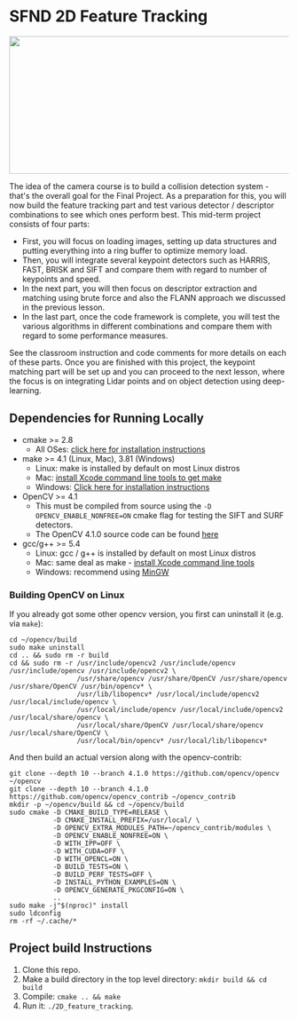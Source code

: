 # SFND 2D Feature Tracking

<img src="images/keypoints.png" width="820" height="248" />

The idea of the camera course is to build a collision detection system - that's the overall goal for the Final Project. As a preparation for this, you will now build the feature tracking part and test various detector / descriptor combinations to see which ones perform best. This mid-term project consists of four parts:

* First, you will focus on loading images, setting up data structures and putting everything into a ring buffer to optimize memory load. 
* Then, you will integrate several keypoint detectors such as HARRIS, FAST, BRISK and SIFT and compare them with regard to number of keypoints and speed. 
* In the next part, you will then focus on descriptor extraction and matching using brute force and also the FLANN approach we discussed in the previous lesson. 
* In the last part, once the code framework is complete, you will test the various algorithms in different combinations and compare them with regard to some performance measures. 

See the classroom instruction and code comments for more details on each of these parts. Once you are finished with this project, the keypoint matching part will be set up and you can proceed to the next lesson, where the focus is on integrating Lidar points and on object detection using deep-learning. 

## Dependencies for Running Locally
* cmake >= 2.8
  * All OSes: [click here for installation instructions](https://cmake.org/install/)
* make >= 4.1 (Linux, Mac), 3.81 (Windows)
  * Linux: make is installed by default on most Linux distros
  * Mac: [install Xcode command line tools to get make](https://developer.apple.com/xcode/features/)
  * Windows: [Click here for installation instructions](http://gnuwin32.sourceforge.net/packages/make.htm)
* OpenCV >= 4.1
  * This must be compiled from source using the `-D OPENCV_ENABLE_NONFREE=ON` cmake flag for testing the SIFT and SURF detectors.
  * The OpenCV 4.1.0 source code can be found [here](https://github.com/opencv/opencv/tree/4.1.0)
* gcc/g++ >= 5.4
  * Linux: gcc / g++ is installed by default on most Linux distros
  * Mac: same deal as make - [install Xcode command line tools](https://developer.apple.com/xcode/features/)
  * Windows: recommend using [MinGW](http://www.mingw.org/)

### Building OpenCV on Linux  

If you already got some other opencv version, you first can uninstall it (e.g. via `make`):  
```
cd ~/opencv/build
sudo make uninstall
cd .. && sudo rm -r build
cd && sudo rm -r /usr/include/opencv2 /usr/include/opencv /usr/include/opencv /usr/include/opencv2 \
                 /usr/share/opencv /usr/share/OpenCV /usr/share/opencv /usr/share/OpenCV /usr/bin/opencv* \
                 /usr/lib/libopencv* /usr/local/include/opencv2 /usr/local/include/opencv \
                 /usr/local/include/opencv /usr/local/include/opencv2 /usr/local/share/opencv \
                 /usr/local/share/OpenCV /usr/local/share/opencv /usr/local/share/OpenCV \
                 /usr/local/bin/opencv* /usr/local/lib/libopencv* 
```  

And then build an actual version along with the opencv-contrib:  
```
git clone --depth 10 --branch 4.1.0 https://github.com/opencv/opencv ~/opencv
git clone --depth 10 --branch 4.1.0 https://github.com/opencv/opencv_contrib ~/opencv_contrib
mkdir -p ~/opencv/build && cd ~/opencv/build
sudo cmake -D CMAKE_BUILD_TYPE=RELEASE \
           -D CMAKE_INSTALL_PREFIX=/usr/local/ \
           -D OPENCV_EXTRA_MODULES_PATH=~/opencv_contrib/modules \
           -D OPENCV_ENABLE_NONFREE=ON \
           -D WITH_IPP=OFF \
           -D WITH_CUDA=OFF \
           -D WITH_OPENCL=ON \
           -D BUILD_TESTS=ON \
           -D BUILD_PERF_TESTS=OFF \
           -D INSTALL_PYTHON_EXAMPLES=ON \
           -D OPENCV_GENERATE_PKGCONFIG=ON \
           ..
sudo make -j"$(nproc)" install
sudo ldconfig
rm -rf ~/.cache/*  
```  

## Project build Instructions  

1. Clone this repo.
2. Make a build directory in the top level directory: `mkdir build && cd build`
3. Compile: `cmake .. && make`
4. Run it: `./2D_feature_tracking`.

